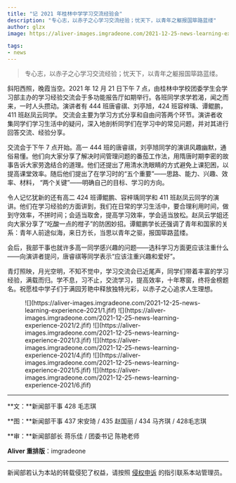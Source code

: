 ```yaml
---
title: "记 2021 年桂林中学学习交流经验会"
description: "专心志，以赤子之心学习交流经验；忧天下，以青年之躯报国筚路蓝缕"
author: glzx
image: https://aliver-images.imgradeone.com/2021-12-25-news-learning-experience-2021/1.jfif

tags:
- news
---
```


> 专心志，以赤子之心学习交流经验；忧天下，以青年之躯报国筚路蓝缕。

斜阳西照，晚霞当空。2021 年 12 月 21 日下午 7 点，由桂林中学校团委学生会学习部主办的学习经验交流会于多功能报告厅如期举行。各班同学求学若渴，闻之而来，一时人头攒动。演讲者有 444 班唐睿祺、刘亭旭，424 班容梓瑀、谭鲲鹏，411 班赵凤云同学。
交流会主要为学习方式分享和自由问答两个环节。演讲者收集同学们学习生活中的疑问，深入地剖析同学们在学习中的常见问题，并对其进行回答交流、经验分享。

交流会于下午 7 点开始。高一 444 班的唐睿祺，刘亭旭同学的演讲风趣幽默，通俗易懂。他们向大家分享了解决时间管理问题的番茄工作法，用隋唐时期李密的故事告诉大家劳逸结合的道理。他们还提出了用清水洗眼睛的方式避免上课犯困，以提高课堂效率。随后他们提出了在学习时的“五个重要”——思路、能力、兴趣、效率、材料， “两个关键”——明确自己的目标、学习的方向。

令人记忆犹新的还有高二 424 班谭鲲鹏、容梓瑀同学和 411 班赵凤云同学的演讲。他们在学习经验的方面讲到，我们在日常的学习生活中，要合理利用时间，做到守效率，不拼时间；会适当取舍，提高学习效率，学会适当放松。赵凤云学姐还向大家分享了“吃酸一点的柑子”的防困妙招。谭鲲鹏学长还强调了青年和国家的关系：青年人前途似海，来日方长，当思以青年之驱，报国筚路蓝缕。

会后，我部干事也就许多高一同学感兴趣的问题——选科学习方面更应该注重什么——向演讲者提问，唐睿祺等同学表示“应该注重兴趣和爱好”。

青灯照映，月光空明，不知不觉中，学习交流会已近尾声，同学们带着丰富的学习经验，满载而归。学不息，习不止，交流学习，提高效率，十年寒窗，终将金榜题名。祝愿桂中学子们于满园芳艳中释放独特光彩，以赤子之心追求人生理想。

<figure class="third" markdown="1">
![](https://aliver-images.imgradeone.com/2021-12-25-news-learning-experience-2021/1.jfif)
![](https://aliver-images.imgradeone.com/2021-12-25-news-learning-experience-2021/2.jfif)
![](https://aliver-images.imgradeone.com/2021-12-25-news-learning-experience-2021/3.jfif)
![](https://aliver-images.imgradeone.com/2021-12-25-news-learning-experience-2021/4.jfif)
![](https://aliver-images.imgradeone.com/2021-12-25-news-learning-experience-2021/5.jfif)
![](https://aliver-images.imgradeone.com/2021-12-25-news-learning-experience-2021/6.jfif)
</figure>

---

**文：**新闻部干事 428 毛志琪

**图：**新闻部干事 437 宋安琦 / 435 赵国丽 / 434 马齐琪 / 428毛志琪

**审：**新闻部部长 蒋乐佳 / 团委书记 陈艳老师

**Aliver 重排版**：imgradeone

---

新闻部若认为本站的转载侵犯了权益，请按照 [侵权申诉](https://glzx.lfdevs.com/aliver/helloworld/#侵权申诉) 的指引联系本站管理员。
